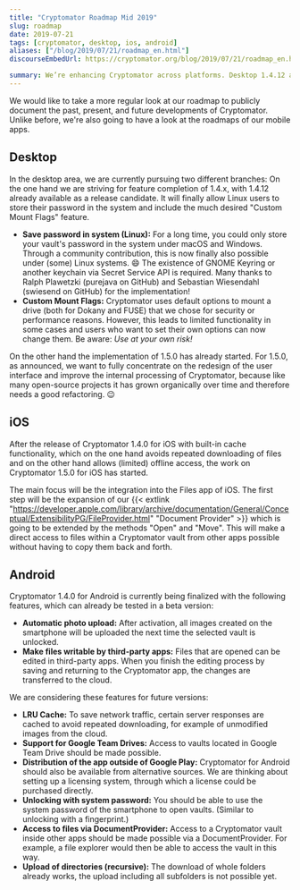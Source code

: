 ```yaml
---
title: "Cryptomator Roadmap Mid 2019"
slug: roadmap
date: 2019-07-21
tags: [cryptomator, desktop, ios, android]
aliases: ["/blog/2019/07/21/roadmap_en.html"]
discourseEmbedUrl: https://cryptomator.org/blog/2019/07/21/roadmap_en.html

summary: We’re enhancing Cryptomator across platforms. Desktop 1.4.12 adds Linux password storage and custom mount flags; 1.5.0 will bring a UI redesign. On iOS, Files app integration is next. Android 1.4.0 features auto photo upload and third-party app editing, with more updates planned.
---
```

We would like to take a more regular look at our roadmap to publicly document the past, present, and future developments of Cryptomator. Unlike before, we're also going to have a look at the roadmaps of our mobile apps.

## Desktop
In the desktop area, we are currently pursuing two different branches: On the one hand we are striving for feature completion of 1.4.x, with 1.4.12 already available as a release candidate. It will finally allow Linux users to store their password in the system and include the much desired "Custom Mount Flags" feature.

- **Save password in system (Linux):** For a long time, you could only store your vault's password in the system under macOS and Windows. Through a community contribution, this is now finally also possible under (some) Linux systems. :smile: The existence of GNOME Keyring or another keychain via Secret Service API is required. Many thanks to Ralph Plawetzki (purejava on GitHub) and Sebastian Wiesendahl (swiesend on GitHub) for the implementation!
- **Custom Mount Flags:** Cryptomator uses default options to mount a drive (both for Dokany and FUSE) that we chose for security or performance reasons. However, this leads to limited functionality in some cases and users who want to set their own options can now change them. Be aware: _Use at your own risk!_

On the other hand the implementation of 1.5.0 has already started. For 1.5.0, as announced, we want to fully concentrate on the redesign of the user interface and improve the internal processing of Cryptomator, because like many open-source projects it has grown organically over time and therefore needs a good refactoring. :wink:

## iOS
After the release of Cryptomator 1.4.0 for iOS with built-in cache functionality, which on the one hand avoids repeated downloading of files and on the other hand allows (limited) offline access, the work on Cryptomator 1.5.0 for iOS has started.

The main focus will be the integration into the Files app of iOS. The first step will be the expansion of our {{< extlink "https://developer.apple.com/library/archive/documentation/General/Conceptual/ExtensibilityPG/FileProvider.html" "Document Provider" >}} which is going to be extended by the methods "Open" and "Move". This will make a direct access to files within a Cryptomator vault from other apps possible without having to copy them back and forth.

## Android
Cryptomator 1.4.0 for Android is currently being finalized with the following features, which can already be tested in a beta version:

- **Automatic photo upload:** After activation, all images created on the smartphone will be uploaded the next time the selected vault is unlocked.
- **Make files writable by third-party apps:** Files that are opened can be edited in third-party apps. When you finish the editing process by saving and returning to the Cryptomator app, the changes are transferred to the cloud.

We are considering these features for future versions:

- **LRU Cache:** To save network traffic, certain server responses are cached to avoid repeated downloading, for example of unmodified images from the cloud.
- **Support for Google Team Drives:** Access to vaults located in Google Team Drive should be made possible.
- **Distribution of the app outside of Google Play:** Cryptomator for Android should also be available from alternative sources. We are thinking about setting up a licensing system, through which a license could be purchased directly.
- **Unlocking with system password:** You should be able to use the system password of the smartphone to open vaults. (Similar to unlocking with a fingerprint.)
- **Access to files via DocumentProvider:** Access to a Cryptomator vault inside other apps should be made possible via a DocumentProvider. For example, a file explorer would then be able to access the vault in this way.
- **Upload of directories (recursive):** The download of whole folders already works, the upload including all subfolders is not possible yet.
